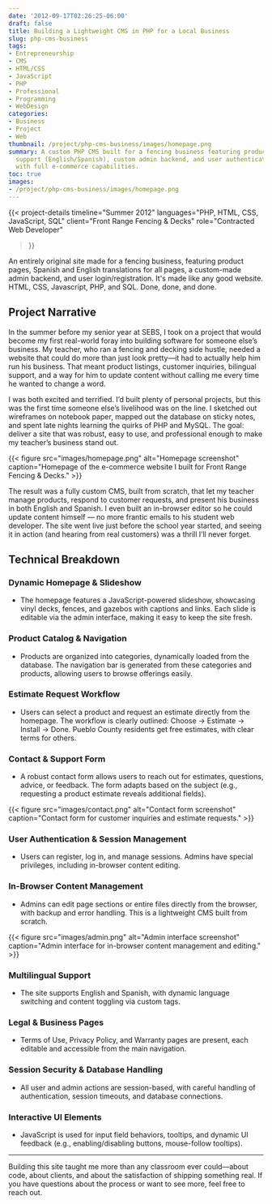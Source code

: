 ```yaml
---
date: '2012-09-17T02:26:25-06:00'
draft: false
title: Building a Lightweight CMS in PHP for a Local Business
slug: php-cms-business
tags:
- Entrepreneurship
- CMS
- HTML/CSS
- JavaScript
- PHP
- Professional
- Programming
- WebDesign
categories:
- Business
- Project
- Web
thumbnail: /project/php-cms-business/images/homepage.png
summary: A custom PHP CMS built for a fencing business featuring product pages, bilingual
  support (English/Spanish), custom admin backend, and user authentication system
  with full e-commerce capabilities.
toc: true
images:
- /project/php-cms-business/images/homepage.png
---
```

{{< project-details
  timeline="Summer 2012"
  languages="PHP, HTML, CSS, JavaScript, SQL"
  client="Front Range Fencing & Decks"
  role="Contracted Web Developer"
>}}

An entirely original site made for a fencing business, featuring product pages, Spanish and English translations for all pages, a custom-made admin backend, and user login/registration. It's made like any good website. HTML, CSS, Javascript, PHP, and SQL. Done, done, and done.

## Project Narrative

In the summer before my senior year at SEBS, I took on a project that would become my first real-world foray into building software for someone else’s business. My teacher, who ran a fencing and decking side hustle, needed a website that could do more than just look pretty—it had to actually help him run his business. That meant product listings, customer inquiries, bilingual support, and a way for him to update content without calling me every time he wanted to change a word.

I was both excited and terrified. I’d built plenty of personal projects, but this was the first time someone else’s livelihood was on the line. I sketched out wireframes on notebook paper, mapped out the database on sticky notes, and spent late nights learning the quirks of PHP and MySQL. The goal: deliver a site that was robust, easy to use, and professional enough to make my teacher’s business stand out.

{{< figure src="images/homepage.png" alt="Homepage screenshot" caption="Homepage of the e-commerce website I built for Front Range Fencing & Decks." >}}

The result was a fully custom CMS, built from scratch, that let my teacher manage products, respond to customer requests, and present his business in both English and Spanish. I even built an in-browser editor so he could update content himself — no more frantic emails to his student web developer. The site went live just before the school year started, and seeing it in action (and hearing from real customers) was a thrill I’ll never forget.

## Technical Breakdown

### Dynamic Homepage & Slideshow
- The homepage features a JavaScript-powered slideshow, showcasing vinyl decks, fences, and gazebos with captions and links. Each slide is editable via the admin interface, making it easy to keep the site fresh.

### Product Catalog & Navigation
- Products are organized into categories, dynamically loaded from the database. The navigation bar is generated from these categories and products, allowing users to browse offerings easily.

### Estimate Request Workflow
- Users can select a product and request an estimate directly from the homepage. The workflow is clearly outlined: Choose → Estimate → Install → Done. Pueblo County residents get free estimates, with clear terms for others.

### Contact & Support Form
- A robust contact form allows users to reach out for estimates, questions, advice, or feedback. The form adapts based on the subject (e.g., requesting a product estimate reveals additional fields).

{{< figure src="images/contact.png" alt="Contact form screenshot" caption="Contact form for customer inquiries and estimate requests." >}}

### User Authentication & Session Management
- Users can register, log in, and manage sessions. Admins have special privileges, including in-browser content editing.

### In-Browser Content Management
- Admins can edit page sections or entire files directly from the browser, with backup and error handling. This is a lightweight CMS built from scratch.

{{< figure src="images/admin.png" alt="Admin interface screenshot" caption="Admin interface for in-browser content management and editing." >}}

### Multilingual Support
- The site supports English and Spanish, with dynamic language switching and content toggling via custom tags.

### Legal & Business Pages
- Terms of Use, Privacy Policy, and Warranty pages are present, each editable and accessible from the main navigation.

### Session Security & Database Handling
- All user and admin actions are session-based, with careful handling of authentication, session timeouts, and database connections.

### Interactive UI Elements
- JavaScript is used for input field behaviors, tooltips, and dynamic UI feedback (e.g., enabling/disabling buttons, mouse-follow tooltips).

---

Building this site taught me more than any classroom ever could—about code, about clients, and about the satisfaction of shipping something real. If you have questions about the process or want to see more, feel free to reach out.
